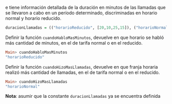 
e tiene información detallada de la duración en minutos de las llamadas que se llevaron a
cabo en un período determinado, discriminadas en horario normal y horario reducido.

```haskell
duracionLlamadas = (("horarioReducido", [20,10,25,15]), ("horarioNormal", [10,5,8,2,9,10]))
```

Definir la función `cuandoHabloMasMinutos`, devuelve en que horario se habló más
cantidad de minutos, en el de tarifa normal o en el reducido.

```haskell
Main> cuandoHabloMasMinutos
"horarioReducido"
```

Definir la función `cuandoHizoMasLlamadas`, devuelve en que franja horaria realizó más
cantidad de llamadas, en el de tarifa normal o en el reducido.

```haskell
Main> cuandoHizoMasLlamadas
"horarioNormal"
```

**Nota**: asumir que la constante `duracionLlamadas` ya se encuentra definida
